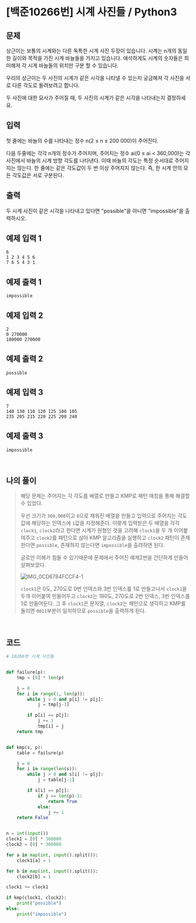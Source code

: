 # [백준10266번] 시계 사진들 / Python3

## 문제

상근이는 보통의 시계와는 다른 독특한 시계 사진 두장이 있습니다. 시계는 n개의 동일한 길이와 목적을 가진 시계 바늘들을 가지고 있습니다. 애석하게도 시계의 숫자들은 희미해져 각 시계 바늘들의 위치만 구분 할 수 있습니다.

우리의 상근이는 두 사진의 시계가 같은 시각을 나타낼 수 있는지 궁금해져 각 사진을 서로 다른 각도로 돌려보려고 합니다.

두 사진에 대한 묘사가 주어질 때, 두 사진의 시계가 같은 시각을 나타내는지 결정하세요.

## 입력

첫 줄에는 바늘의 수를 나타내는 정수 n(2 ≤ n ≤ 200 000)이 주어진다.

다음 두줄에는 각각 n개의 정수가 주어지며, 주어지는 정수 ai(0 ≤ ai < 360,000)는 각 사진에서 바늘의 시계 방향 각도를 나타낸다. 이때 바늘의 각도는 특정 순서대로 주어지지는 않는다. 한 줄에는 같은 각도값이 두 번 이상 주어지지 않는다. 즉, 한 시계 안의 모든 각도값은 서로 구분된다.

## 출력

두 시계 사진이 같은 시각을 나타내고 있다면 "possible"을 아니면 "impossible"을 출력하시오.

## 예제 입력 1

```
6
1 2 3 4 5 6
7 6 5 4 3 1
```

## 예제 출력 1

```
impossible
```

## 예제 입력 2

```
2
0 270000
180000 270000
```

## 예제 출력 2

```
possible
```

## 예제 입력 3

```
7
140 130 110 120 125 100 105
235 205 215 220 225 200 240
```

## 예제 출력 3

```
impossible
```

<br>

## 나의 풀이

> 해당 문제는 주어지는 각 각도를 배열로 만들고 KMP로 패턴 매칭을 통해 해결할 수 있었다.
>
> 우선 크기가 `360,000`이고 `0`으로 채워진 배열을 만들고 입력으로 주어지는 각도값에 해당하는 인덱스에 `1`값을 지정해준다. 이렇게 입력받은 두 배열을 각각 `clock1`, `clock2`라고 한다면 시계가 원형인 것을 고려해 `clock1`을 두 개 이어붙여주고 `clock2`를 패턴으로 삼아 KMP 알고리즘을 실행하고 `clock2` 패턴이 존재한다면 `possible`, 존재하지 않는다면 `impossible`을 출려하면 된다.
>
> 글로만 이해가 힘들 수 있기때문에 문제에서 주어진 예제2번을 간단하게 만들어 살펴보았다.
>
> ![IMG_0CD6784FCCF4-1](https://user-images.githubusercontent.com/37801041/102909920-0a76d600-44bd-11eb-9a62-6e8f431104b4.jpeg)
>
> `clock1`은 0도, 270도로 0번 인덱스와 3번 인덱스를 1로 만들고나서 `clock1`을 두개 이어붙여 만들어두고 `clock2`는 180도, 270도로 2번 인덱스, 3번 인덱스를 1로 만들어둔다. 그 후 `clock1`은 문자열, `clock2`는 패턴으로 생각하고 KMP를 돌리면 `0011`부분이 일치하므로 `possible`을 출력하게 된다.

<br>

## 코드

```python
# 10266번 시계 사진들


def failure(p):
    tmp = [0] * len(p)

    j = 0
    for i in range(1, len(p)):
        while j > 0 and p[i] != p[j]:
            j = tmp[j-1]

        if p[i] == p[j]:
            j += 1
            tmp[i] = j
    return tmp


def kmp(s, p):
    table = failure(p)

    j = 0
    for i in range(len(s)):
        while j > 0 and s[i] != p[j]:
            j = table[j-1]

        if s[i] == p[j]:
            if j == len(p)-1:
                return True
            else:
                j += 1
    return False


n = int(input())
clock1 = [0] * 360000
clock2 = [0] * 360000

for a in map(int, input().split()):
    clock1[a] = 1

for b in map(int, input().split()):
    clock2[b] = 1

clock1 += clock1

if kmp(clock1, clock2):
    print("possible")
else:
    print("impossible")

```

